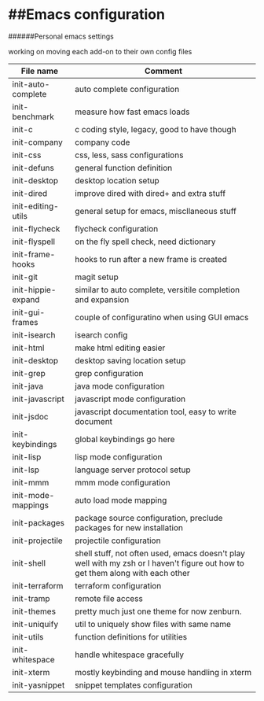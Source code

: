 ##Emacs configuration
=====

######Personal emacs settings

working on moving each add-on to their own config files

 File name          | Comment
--------------------|--------------------------------------------------------------------------------------------------------------------------------
 init-auto-complete | auto complete configuration
 init-benchmark     | measure how fast emacs loads
 init-c             | c coding style, legacy, good to have though
 init-company       | company code
 init-css           | css, less, sass configurations
 init-defuns        | general function definition
 init-desktop       | desktop location setup
 init-dired         | improve dired with dired+ and extra stuff
 init-editing-utils | general setup for emacs, miscllaneous stuff
 init-flycheck      | flycheck configuration
 init-flyspell      | on the fly spell check, need dictionary
 init-frame-hooks   | hooks to run after a new frame is created
 init-git           | magit setup
 init-hippie-expand | similar to auto complete, versitile completion and expansion
 init-gui-frames    | couple of configuratino when using GUI emacs
 init-isearch       | isearch config
 init-html          | make html editing easier
 init-desktop       | desktop saving location setup
 init-grep          | grep configuration
 init-java          | java mode configuration
 init-javascript    | javascript mode configuration
 init-jsdoc         | javascript documentation tool, easy to write document
 init-keybindings   | global keybindings go here
 init-lisp          | lisp mode configuration
 init-lsp           | language server protocol setup
 init-mmm           | mmm mode configuration
 init-mode-mappings | auto load mode mapping
 init-packages      | package source configuration, preclude packages for new installation
 init-projectile    | projectile configuration
 init-shell         | shell stuff, not often used, emacs doesn't play well with my zsh or I haven't figure out how to get them along with each other
 init-terraform     | terraform configuration
 init-tramp         | remote file access
 init-themes        | pretty much just one theme for now zenburn.
 init-uniquify      | util to uniquely show files with same name
 init-utils         | function definitions for utilities
 init-whitespace    | handle whitespace gracefully
 init-xterm         | mostly keybinding and mouse handling in xterm
 init-yasnippet     | snippet templates configuration
